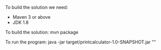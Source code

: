 To build the solution we need:
* Maven 3 or above
* JDK 1.8

To build the solution:
mvn package

To run the program:
java -jar target/printcalculator-1.0-SNAPSHOT.jar "<inputfilepath>"
